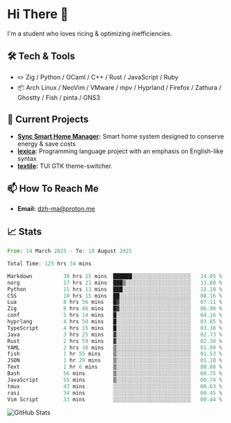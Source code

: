 # Hi There 👋
I'm a student who loves ricing & optimizing inefficiencies.
## 🛠️ Tech & Tools
- ✏️  Zig / Python / OCaml / C++ / Rust / JavaScript / Ruby
- 📦 Arch Linux / NeoVim / VMware / mpv / Hyprland / Firefox / Zathura / Ghostty / Fish / pinta / GNS3
## 🔭 Current Projects
- **[Sync Smart Home Manager](https://github.com/dzh-ma/sync):** Smart home system designed to conserve energy & save costs
- **[lexica](https://github.com/dzh-ma/lexica):** Programming language project with an emphasis on English-like syntax
- **[textile](https://github.com/dzh-ma/textile):** TUI GTK theme-switcher.
## 📫 How To Reach Me
- **Email:** [dzh-ma@proton.me](mailto:dzh-ma@proton.me)
## 📈 Stats
<!--START_SECTION:waka-->

```rust
From: 14 March 2025 - To: 18 August 2025

Total Time: 125 hrs 34 mins

Markdown          30 hrs 15 mins  ██████░░░░░░░░░░░░░░░░░░░   24.05 %
norg              17 hrs 21 mins  ███▒░░░░░░░░░░░░░░░░░░░░░   13.80 %
Python            15 hrs 13 mins  ███░░░░░░░░░░░░░░░░░░░░░░   12.10 %
CSS               10 hrs 15 mins  ██░░░░░░░░░░░░░░░░░░░░░░░   08.16 %
Lua               8 hrs 56 mins   █▓░░░░░░░░░░░░░░░░░░░░░░░   07.11 %
Zig               8 hrs 46 mins   █▓░░░░░░░░░░░░░░░░░░░░░░░   06.98 %
conf              5 hrs 14 mins   █░░░░░░░░░░░░░░░░░░░░░░░░   04.16 %
hyprlang          4 hrs 50 mins   █░░░░░░░░░░░░░░░░░░░░░░░░   03.85 %
TypeScript        4 hrs 15 mins   █░░░░░░░░░░░░░░░░░░░░░░░░   03.38 %
Java              3 hrs 25 mins   ▓░░░░░░░░░░░░░░░░░░░░░░░░   02.73 %
Rust              2 hrs 59 mins   ▓░░░░░░░░░░░░░░░░░░░░░░░░   02.38 %
YAML              2 hrs 30 mins   ▒░░░░░░░░░░░░░░░░░░░░░░░░   01.99 %
fish              1 hr 55 mins    ▒░░░░░░░░░░░░░░░░░░░░░░░░   01.53 %
JSON              1 hr 29 mins    ▒░░░░░░░░░░░░░░░░░░░░░░░░   01.18 %
Text              1 hr 6 mins     ▒░░░░░░░░░░░░░░░░░░░░░░░░   00.88 %
Bash              56 mins         ▒░░░░░░░░░░░░░░░░░░░░░░░░   00.75 %
JavaScript        55 mins         ▒░░░░░░░░░░░░░░░░░░░░░░░░   00.74 %
tmux              47 mins         ░░░░░░░░░░░░░░░░░░░░░░░░░   00.63 %
rasi              34 mins         ░░░░░░░░░░░░░░░░░░░░░░░░░   00.45 %
Vim Script        33 mins         ░░░░░░░░░░░░░░░░░░░░░░░░░   00.44 %
```

<!--END_SECTION:waka-->

![GitHub Stats](https://github-readme-stats.vercel.app/api?username=dzh-ma&show_icons=true&theme=transparent)
